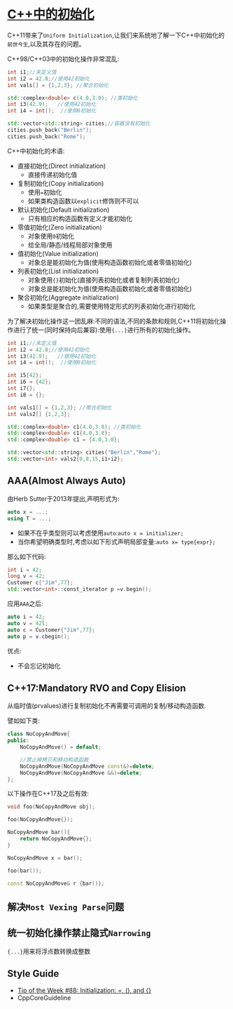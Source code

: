 # [C++中的初始化](https://www.youtube.com/watch?v=7DTlWPgX6zs)

C++11带来了`Uniform Initialization`,让我们来系统地了解一下C++中初始化的`前世今生`,以及其存在的问题。

C++98/C++03中的初始化操作非常混乱:

```C++
int i1;//未定义值
int i2 = 42.8;//使用42初始化
int vals[] = {1,2,3}; //聚合初始化

std::complex<double> c(4.0,3.0); //类初始化
int i3(42.9);   //使用42初始化
int i4 = int();  //使用0初始化

std::vector<std::string> cities;//容器没有初始化
cities.push_back("Berlin");
cities.push_back("Rome");
```

C++中初始化的术语:

- 直接初始化(Direct initialization)
  - 直接传递初始化值
- 复制初始化(Copy initialization)
  - 使用`=`初始化
  - 如果类构造函数以`explicit`修饰则不可以
- 默认初始化(Default initialization)
  - 只有相应的构造函数有定义才能初始化
- 零值初始化(Zero initialization)
  - 对象使用`0`初始化
  - 给全局/静态/线程局部对象使用
- 值初始化(Value initialization)
  - 对象总是能初始化为值(使用构造函数初始化或者零值初始化)
- 列表初始化(List initialization)
  - 对象使用`{}`初始化(直接列表初始化或者复制列表初始化)
  - 对象总是能初始化为值(使用构造函数初始化或者零值初始化)  
- 聚合初始化(Aggregate initialization)
  - 如果类型是聚合的,需要使用特定形式的列表初始化进行初始化

为了解决初始化操作这一团乱麻:不同的语法,不同的条款和规则,C++11将初始化操作进行了统一(同时保持向后兼容):使用`{...}`进行所有的初始化操作。

```C++
int i1;//未定义值
int i2 = 42.8;//使用42初始化
int i3(42.9);   //使用42初始化
int i4 = int();  //使用0初始化

int i5{42};
int i6 = {42};
int i7{};
int i8 = {};

int vals1[] = {1,2,3}; //聚合初始化
int vals2[] {1,2,3};

std::complex<double> c1(4.0,3.0); //类初始化
std::complex<double> c1{4.0,3.0};
std::complex<double> c1 = {4.0,3.0};

std::vector<std::string> cities{"Berlin","Rome"};
std::vector<int> vals2{0,8,15,i1+i2};
```

## AAA(Almost Always Auto)

由Herb Sutter于2013年提出,声明形式为:

```C++
auto x = ...;
using T = ...;
```

- 如果不在乎类型则可以考虑使用`auto`:`auto x = initializer;`
- 当你希望明确类型时,考虑以如下形式声明局部变量:`auto x= type{expr};`

那么如下代码:

```C++
int i = 42;
long v = 42;
Customer c{"Jim",77};
std::vector<int>::const_iterator p =v.begin();
```

应用`AAA`之后:

```C++
auto i = 42;
auto v = 42l;
auto c = Customer{"Jim",77};
auto p = v.cbegin();
```

优点:

- 不会忘记初始化

## C++17:Mandatory RVO and Copy Elision

从临时值(prvalues)进行复制初始化不再需要可调用的复制/移动构造函数.

譬如如下类:

```C++
class NoCopyAndMove{
public:
    NoCopyAndMove() = default;

    //禁止掉拷贝和移动构造函数
    NoCopyAndMove(NoCopyAndMove const&)=delete;
    NoCopyAndMove(NoCopyAndMove &&)=delete;
};
```

以下操作在C++17及之后有效:

```C++
void foo(NoCopyAndMove obj);

foo(NoCopyAndMove{});

NoCopyAndMove bar(){
    return NoCopyAndMove{};
}

NoCopyAndMove x = bar();

foo(bar());

const NoCopyAndMove& r {bar()};
```

## 解决`Most Vexing Parse`问题

## 统一初始化操作禁止隐式`Narrowing`

`{...}`用来将浮点数转换成整数

## Style Guide

- [Tip of the Week #88: Initialization: =, (), and {}](https://abseil.io/tips/88)
- CppCoreGuideline